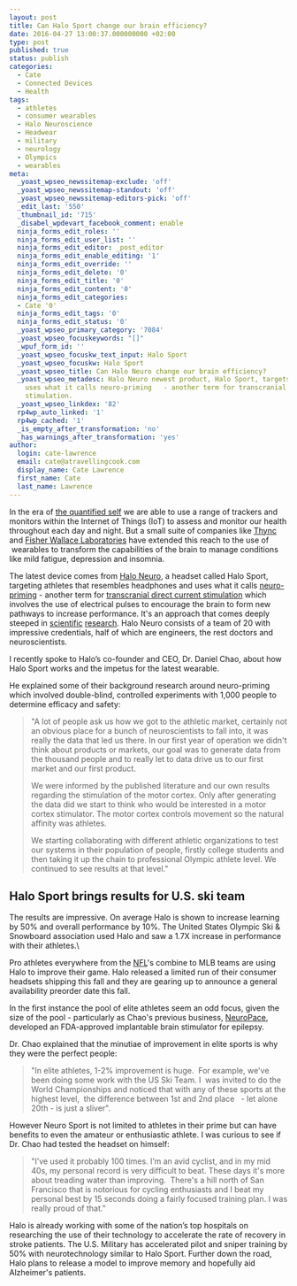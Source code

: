 ```yaml
---
layout: post
title: Can Halo Sport change our brain efficiency?
date: 2016-04-27 13:00:37.000000000 +02:00
type: post
published: true
status: publish
categories:
  - Cate
  - Connected Devices
  - Health
tags:
  - athletes
  - consumer wearables
  - Halo Neuroscience
  - Headwear
  - military
  - neurology
  - Olympics
  - wearables
meta:
  _yoast_wpseo_newssitemap-exclude: 'off'
  _yoast_wpseo_newssitemap-standout: 'off'
  _yoast_wpseo_newssitemap-editors-pick: 'off'
  _edit_last: '550'
  _thumbnail_id: '715'
  _disabel_wpdevart_facebook_comment: enable
  ninja_forms_edit_roles: ''
  ninja_forms_edit_user_list: ''
  ninja_forms_edit_editor: _post_editor
  ninja_forms_edit_enable_editing: '1'
  ninja_forms_edit_override: ''
  ninja_forms_edit_delete: '0'
  ninja_forms_edit_title: '0'
  ninja_forms_edit_content: '0'
  ninja_forms_edit_categories:
  - Cate '0'
  ninja_forms_edit_tags: '0'
  ninja_forms_edit_status: '0'
  _yoast_wpseo_primary_category: '7084'
  _yoast_wpseo_focuskeywords: "[]"
  _wpuf_form_id: ''
  _yoast_wpseo_focuskw_text_input: Halo Sport
  _yoast_wpseo_focuskw: Halo Sport
  _yoast_wpseo_title: Can Halo Neuro change our brain efficiency?
  _yoast_wpseo_metadesc: Halo Neuro newest product, Halo Sport, targets athletes and
    uses what it calls neuro-priming   - another term for transcranial direct current
    stimulation.
  _yoast_wpseo_linkdex: '82'
  rp4wp_auto_linked: '1'
  rp4wp_cached: '1'
  _is_empty_after_transformation: 'no'
  _has_warnings_after_transformation: 'yes'
author:
  login: cate-lawrence
  email: cate@atravellingcook.com
  display_name: Cate Lawrence
  first_name: Cate
  last_name: Lawrence
---
```

In the era of [the quantified self](http://quantifiedself.com/) we are
able to use a range of trackers and monitors within the Internet of
Things (IoT) to assess and monitor our health throughout each day and
night. But a small suite of companies like
[Thync](http://www.thync.com/) and [Fisher Wallace
Laboratories](http://www.fisherwallace.com/?gclid=CPyOvdWMjswCFbgy0wodsS4AUg) have
extended this reach to the use of  wearables to transform the
capabilities of the brain to manage conditions like mild fatigue,
depression and insomnia.

<div>

The latest device comes from [Halo Neuro](https://www.haloneuro.com/), a
headset called Halo Sport, targeting athletes that resembles headphones
and uses what it calls
[neuro-priming](https://www.haloneuro.com/) - another term for
[transcranial direct current
stimulation](https://en.wikipedia.org/wiki/Transcranial_direct-current_stimulation) which
involves the use of electrical pulses to encourage the brain to form new
pathways to increase performance. It's an approach that comes deeply
steeped in
[scientific](https://halo-website-static-assets.s3.amazonaws.com/whitepapers/mvc.pdf)
[research](https://halo-website-static-assets.s3.amazonaws.com/whitepapers/mvc.pdf).
Halo Neuro consists of a team of 20 with impressive credentials, half of
which are engineers, the rest doctors and neuroscientists.

I recently spoke to Halo’s co-founder and CEO, Dr. Daniel Chao, about
how Halo Sport works and the impetus for the latest wearable.

He explained some of their background research around neuro-priming
which involved double-blind, controlled experiments with 1,000 people to
determine efficacy and safety:

> <div>
>
> "A lot of people ask us how we got to the athletic market, certainly
> not an obvious place for a bunch of neuroscientists to fall into, it
> was really the data that led us there. In our first year of operation
> we didn't think about products or markets, our goal was to generate
> data from the thousand people and to really let to data drive us to
> our first market and our first product.
>
> </div>
>
> <div>
>
> </div>
>
> <div>
>
> We were informed by the published literature and our own results
> regarding the stimulation of the motor cortex. Only after generating
> the data did we start to think who would be interested in a motor
> cortex stimulator. The motor cortex controls movement so the natural
> affinity was athletes.
>
> </div>
>
> <div>
>
> </div>
>
> <div>
>
> We starting collaborating with different athletic organizations to
> test our systems in their population of people, firstly college
> students and then taking it up the chain to professional Olympic
> athlete level. We continued to see results at that level."
>
> </div>

Halo Sport brings results for U.S. ski team
-------------------------------------------

The results are impressive. On average Halo is shown to increase
learning by 50% and overall performance by 10%. The United States
Olympic Ski & Snowboard association used Halo and saw a 1.7X increase in
performance with their athletes.\

Pro athletes everywhere from the
[NFL](https://readwrite.com/2016/04/06/nfl-found-iot-vl2/)'s combine to
MLB teams are using Halo to improve their game. Halo released a limited
run of their consumer headsets shipping this fall and they are gearing
up to announce a general availability preorder date this fall.

</div>

In the first instance the pool of elite athletes seem an odd focus,
given the size of the pool - particularly as Chao's previous business,
[NeuroPace](http://www.neuropace.com/), developed an FDA-approved
implantable brain stimulator for epilepsy.

Dr. Chao explained that the minutiae of improvement in elite sports is
why they were the perfect people:

> <div>
>
> "In elite athletes, 1-2% improvement is huge.  For example, we've been
> doing some work with the US Ski Team. I  was invited to do the World
> Championships and noticed that with any of these sports at the highest
> level,  the difference between 1st and 2nd place   - let alone 20th -
> is just a sliver".
>
> </div>

However Neuro Sport is not limited to athletes in their prime but can
have benefits to even the amateur or enthusiastic athlete. I was curious
to see if Dr. Chao had tested the headset on himself:

<div>

</div>

> <div>
>
> "I’ve used it probably 100 times. I’m an avid cyclist, and in my mid
> 40s, my personal record is very difficult to beat. These days it's
> more about treading water than improving.  There's a hill north of San
> Francisco that is notorious for cycling enthusiasts and I beat my
> personal best by 15 seconds doing a fairly focused training plan. I
> was really proud of that."
>
> </div>
>
> <div>
>
> </div>

Halo is already working with some of the nation’s top hospitals on
researching the use of their technology to accelerate the rate of
recovery in stroke patients. The U.S. Military has accelerated pilot and
sniper training by 50% with neurotechnology similar to Halo Sport.
Further down the road, Halo plans to release a model to improve memory
and hopefully aid Alzheimer's patients.
